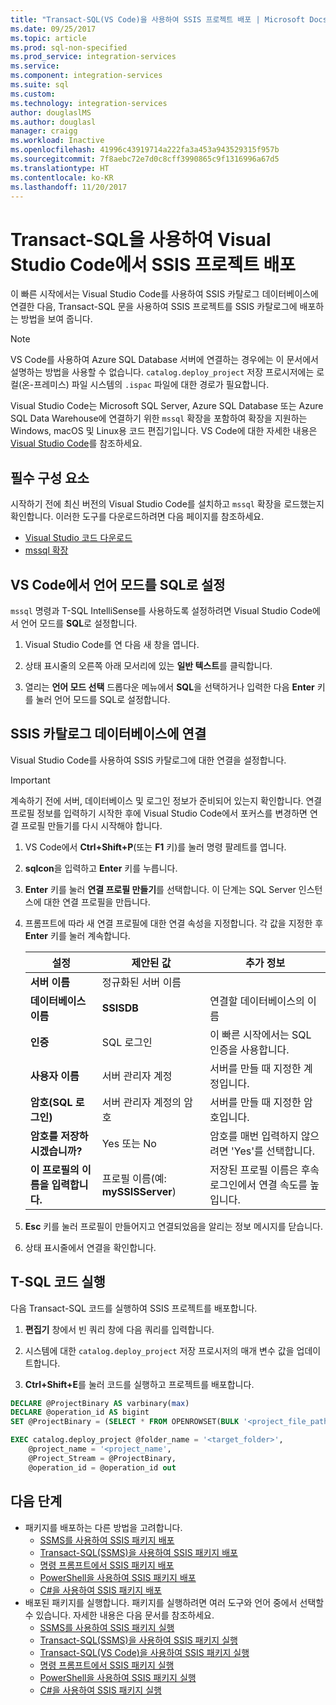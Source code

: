```yaml
---
title: "Transact-SQL(VS Code)을 사용하여 SSIS 프로젝트 배포 | Microsoft Docs"
ms.date: 09/25/2017
ms.topic: article
ms.prod: sql-non-specified
ms.prod_service: integration-services
ms.service: 
ms.component: integration-services
ms.suite: sql
ms.custom: 
ms.technology: integration-services
author: douglaslMS
ms.author: douglasl
manager: craigg
ms.workload: Inactive
ms.openlocfilehash: 41996c43919714a222fa3a453a943529315f957b
ms.sourcegitcommit: 7f8aebc72e7d0c8cff3990865c9f1316996a67d5
ms.translationtype: HT
ms.contentlocale: ko-KR
ms.lasthandoff: 11/20/2017
---
```

# <a name="deploy-an-ssis-project-from-visual-studio-code-with-transact-sql"></a>Transact-SQL을 사용하여 Visual Studio Code에서 SSIS 프로젝트 배포
이 빠른 시작에서는 Visual Studio Code를 사용하여 SSIS 카탈로그 데이터베이스에 연결한 다음, Transact-SQL 문을 사용하여 SSIS 프로젝트를 SSIS 카탈로그에 배포하는 방법을 보여 줍니다.

> [!NOTE]
> VS Code를 사용하여 Azure SQL Database 서버에 연결하는 경우에는 이 문서에서 설명하는 방법을 사용할 수 없습니다. `catalog.deploy_project` 저장 프로시저에는 로컬(온-프레미스) 파일 시스템의 `.ispac` 파일에 대한 경로가 필요합니다.

Visual Studio Code는 Microsoft SQL Server, Azure SQL Database 또는 Azure SQL Data Warehouse에 연결하기 위한 `mssql` 확장을 포함하여 확장을 지원하는 Windows, macOS 및 Linux용 코드 편집기입니다. VS Code에 대한 자세한 내용은 [Visual Studio Code](https://code.visualstudio.com/)를 참조하세요.

## <a name="prerequisites"></a>필수 구성 요소

시작하기 전에 최신 버전의 Visual Studio Code를 설치하고 `mssql` 확장을 로드했는지 확인합니다. 이러한 도구를 다운로드하려면 다음 페이지를 참조하세요.
-   [Visual Studio 코드 다운로드](https://code.visualstudio.com/Download)
-   [mssql 확장](https://marketplace.visualstudio.com/items?itemName=ms-mssql.mssql)

## <a name="set-language-mode-to-sql-in-vs-code"></a>VS Code에서 언어 모드를 SQL로 설정

`mssql` 명령과 T-SQL IntelliSense를 사용하도록 설정하려면 Visual Studio Code에서 언어 모드를 **SQL**로 설정합니다.

1. Visual Studio Code를 연 다음 새 창을 엽니다. 

2. 상태 표시줄의 오른쪽 아래 모서리에 있는 **일반 텍스트**를 클릭합니다.
 
3. 열리는 **언어 모드 선택** 드롭다운 메뉴에서 **SQL**을 선택하거나 입력한 다음 **Enter** 키를 눌러 언어 모드를 SQL로 설정합니다. 

## <a name="connect-to-the-ssis-catalog-database"></a>SSIS 카탈로그 데이터베이스에 연결

Visual Studio Code를 사용하여 SSIS 카탈로그에 대한 연결을 설정합니다.

> [!IMPORTANT]
> 계속하기 전에 서버, 데이터베이스 및 로그인 정보가 준비되어 있는지 확인합니다. 연결 프로필 정보를 입력하기 시작한 후에 Visual Studio Code에서 포커스를 변경하면 연결 프로필 만들기를 다시 시작해야 합니다.

1. VS Code에서 **Ctrl+Shift+P**(또는 **F1** 키)를 눌러 명령 팔레트를 엽니다.

2. **sqlcon**을 입력하고 **Enter** 키를 누릅니다.

3. **Enter** 키를 눌러 **연결 프로필 만들기**를 선택합니다. 이 단계는 SQL Server 인스턴스에 대한 연결 프로필을 만듭니다.

4. 프롬프트에 따라 새 연결 프로필에 대한 연결 속성을 지정합니다. 각 값을 지정한 후 **Enter** 키를 눌러 계속합니다. 

   | 설정       | 제안된 값 | 추가 정보 |
   | ------------ | ------------------ | ------------------------------------------------- | 
   | **서버 이름** | 정규화된 서버 이름 |  |
   | **데이터베이스 이름** | **SSISDB** | 연결할 데이터베이스의 이름 |
   | **인증** | SQL 로그인| 이 빠른 시작에서는 SQL 인증을 사용합니다. |
   | **사용자 이름** | 서버 관리자 계정 | 서버를 만들 때 지정한 계정입니다. |
   | **암호(SQL 로그인)** | 서버 관리자 계정의 암호 | 서버를 만들 때 지정한 암호입니다. |
   | **암호를 저장하시겠습니까?** | Yes 또는 No | 암호를 매번 입력하지 않으려면 'Yes'를 선택합니다. |
   | **이 프로필의 이름을 입력합니다.** | 프로필 이름(예: **mySSISServer**) | 저장된 프로필 이름은 후속 로그인에서 연결 속도를 높입니다. | 

5. **Esc** 키를 눌러 프로필이 만들어지고 연결되었음을 알리는 정보 메시지를 닫습니다.

6. 상태 표시줄에서 연결을 확인합니다.

## <a name="run-the-t-sql-code"></a>T-SQL 코드 실행
다음 Transact-SQL 코드를 실행하여 SSIS 프로젝트를 배포합니다.

1. **편집기** 창에서 빈 쿼리 창에 다음 쿼리를 입력합니다.

2. 시스템에 대한 `catalog.deploy_project` 저장 프로시저의 매개 변수 값을 업데이트합니다.

3. **Ctrl+Shift+E**를 눌러 코드를 실행하고 프로젝트를 배포합니다.

```sql
DECLARE @ProjectBinary AS varbinary(max)
DECLARE @operation_id AS bigint
SET @ProjectBinary = (SELECT * FROM OPENROWSET(BULK '<project_file_path>.ispac', SINGLE_BLOB) AS BinaryData)

EXEC catalog.deploy_project @folder_name = '<target_folder>',
    @project_name = '<project_name',
    @Project_Stream = @ProjectBinary,
    @operation_id = @operation_id out
```

## <a name="next-steps"></a>다음 단계
- 패키지를 배포하는 다른 방법을 고려합니다.
    - [SSMS를 사용하여 SSIS 패키지 배포](./ssis-quickstart-deploy-ssms.md)
    - [Transact-SQL(SSMS)을 사용하여 SSIS 패키지 배포](./ssis-quickstart-deploy-tsql-ssms.md)
    - [명령 프롬프트에서 SSIS 패키지 배포](./ssis-quickstart-deploy-cmdline.md)
    - [PowerShell을 사용하여 SSIS 패키지 배포](ssis-quickstart-deploy-powershell.md)
    - [C#을 사용하여 SSIS 패키지 배포](./ssis-quickstart-deploy-dotnet.md) 
- 배포된 패키지를 실행합니다. 패키지를 실행하려면 여러 도구와 언어 중에서 선택할 수 있습니다. 자세한 내용은 다음 문서를 참조하세요.
    - [SSMS를 사용하여 SSIS 패키지 실행](./ssis-quickstart-run-ssms.md)
    - [Transact-SQL(SSMS)을 사용하여 SSIS 패키지 실행](./ssis-quickstart-run-tsql-ssms.md)
    - [Transact-SQL(VS Code)을 사용하여 SSIS 패키지 실행](ssis-quickstart-run-tsql-vscode.md)
    - [명령 프롬프트에서 SSIS 패키지 실행](./ssis-quickstart-run-cmdline.md)
    - [PowerShell을 사용하여 SSIS 패키지 실행](ssis-quickstart-run-powershell.md)
    - [C#을 사용하여 SSIS 패키지 실행](./ssis-quickstart-run-dotnet.md) 
